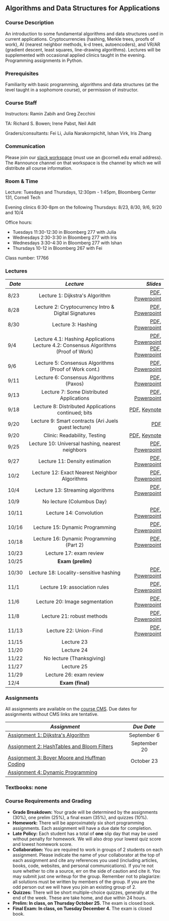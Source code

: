 ## Algorithms and Data Structures for Applications ##

### **Course Description**

An introduction to some fundamental algorithms and data structures used in current applications. Cryptocurrencies (hashing, Merkle trees, proofs of work), AI (nearest neighbor methods, k-d trees, autoencoders), and VR/AR (gradient descent, least squares, line-drawing algorithms). Lectures will be supplemented with occasional applied clinics taught in the evening. Programming assignments in Python.

### **Prerequisites**

Familiarity with basic programming, algorithms and data structures (at the level taught in a sophomore course), or permission of instructor.

### **Course Staff**

Instructors: Ramin Zabih and Greg Zecchini

TA: Richard S. Bowen; Irene Pabst, Neil Adit

Graders/consultants: Fei Li, Julia Narakornpichit, Ishan Virk, Iris Zhang 

### **Communication**

Please join our [slack workspace](https://join.slack.com/t/cs5112fall18/signup) (must use an @cornell.edu email address). The #announce channel on that workspace is the channel by which we will distribute all course information.

### **Room &amp; Time**

Lecture: Tuesdays and Thursdays, 12:30pm - 1:45pm, Bloomberg Center 131, Cornell Tech

Evening clinics 6:30-8pm on the following Thursdays: 8/23, 8/30, 9/6, 9/20 and 10/4

Office hours:

 * Tuesdays 11:30-12:30 in Bloomberg 277 with Julia
 * Wednesdays 2:30-3:30 in Bloomberg 277 with Iris
 * Wednesdays 3:30-4:30 in Bloomberg 277 with Ishan
 * Thursdays 10-12 in Bloomberg 267 with Fei 

Class number: 17766

### **Lectures** ###

| *Date*                       | *Lecture*          | *Slides*
| ------------- |:-------------:| -----:|
|8/23 | Lecture 1: Dijkstra's Algorithm | [PDF](Lectures/Lec1-Dijkstra.pdf), [Powerpoint](Lectures/Lec1-Dijkstra.pptx)
|8/28 | Lecture 2: Cryptocurrency Intro & Digital Signatures | [PDF](Lectures/Lecture%202.pdf), [Powerpoint](Lectures/Lecture%202.pptx)
|8/30 | Lecture 3: Hashing | [PDF](Lectures/Lec3-hashing.pdf), [Powerpoint](Lectures/Lec3-hashing.pptx)
|9/4 | Lecture 4.1: Hashing Applications<br/>Lecture 4.2: Consensus Algorithms (Proof of Work)|[PDF](Lectures/Lec4.1-hashing-applications.pdf), [Powerpoint](Lectures/Lec4.1-hashing-applications.pptx)<br/>[PDF](Lectures/Lecture%204.2%20-%20Consensus%20Algorithms%20(Proof%20of%20Work).pdf), [Powerpoint](Lectures/Lecture%204.2%20-%20Consensus%20Algorithms%20(Proof%20of%20Work).pptx)
|9/6 | Lecture 5: Consensus Algorithms (Proof of Work cont.) |[PDF](Lectures/Lecture%205%20-%20Consensus%20Algorithms%20(Proof%20of%20Work%20cont.).pdf), [Powerpoint](Lectures/Lecture%205%20-%20Consensus%20Algorithms%20(Proof%20of%20Work%20cont.).pptx)
|9/11 | Lecture 6: Consensus Algorithms (Paxos) |[PDF](Lectures/Lecture%206%20-%20Consensus%20Algorithms%20(Paxos).pdf), [Powerpoint](Lectures/Lecture%206%20-%20Consensus%20Algorithms%20(Paxos).pptx)
|9/13 | Lecture 7: Some Distributed Applications | [PDF](Lectures/Lec7-chord.pdf), [Powerpoint](Lectures/Lec7-chord.pptx)
|9/18 | Lecture 8: Distributed Applications continued; bits |[PDF](Lectures/Lec8-bits.pdf), [Keynote](Lectures/Lec8-bits.key)
|9/20 | Lecture 9: Smart contracts (Ari Juels guest lecture) | [PDF](Lectures/JekyllHyde-lecture-2018.small.pdf)
|9/20 | Clinic: Readability, Testing | [PDF](Lectures/clinic_readability.pdf), [Keynote](Lectures/clinic_readability.key)
|9/25 | Lecture 10: Universal hashing, nearest neighbors | [PDF](Lectures/Lec10-universal-hashing.pdf), [Powerpoint](Lectures/Lec10-universal-hashing.pptx)
|9/27 | Lecture 11: Density estimation | [PDF](Lectures/Lec11.NN-density-estimation.pdf), [Powerpoint](Lectures/Lec11.NN-density-estimation.pptx)
|10/2 | Lecture 12: Exact Nearest Neighbor Algorithms | [PDF](Lectures/Lecture%2012%20-%20Exact%20Nearest%20Neighbor%20Algorithms.pdf), [Powerpoint](Lectures/Lecture%2012%20-%20Exact%20Nearest%20Neighbor%20Algorithms.pptx)
|10/4 | Lecture 13: Streaming algorithms | [PDF](Lectures/Lec13.approximate-methods.given.pdf), [Powerpoint](Lectures/Lec13.approximate-methods.given.pptx)
|10/9 | No lecture (Columbus Day) |
|10/11 | Lecture 14: Convolution | [PDF](Lectures/Lec14.convolution.pdf), [Powerpoint](Lectures/Lec14.convolution.pptx)
|10/16 | Lecture 15: Dynamic Programming | [PDF](Lectures/Lecture%2015%20-%20Dynamic%20Programming.pdf), [Powerpoint](Lectures/Lecture%2015%20-%20Dynamic%20Programming.pptx)
|10/18 | Lecture 16: Dynamic Programming (Part 2) | [PDF](Lectures/Lecture%2016%20-%20Dynamic%20Programming%20(Part%202).pdf), [Powerpoint](Lectures/Lecture%2016%20-%20Dynamic%20Programming%20(Part%202).pptx)
|10/23 | Lecture 17: exam review |
|10/25 | **Exam (prelim)** |
|10/30 | Lecture 18: Locality-sensitive hashing | [PDF](Lectures/Lec18.LSH.pdf), [Powerpoint](Lectures/Lec18.LSH.pptx)
|11/1 | Lecture 19: association rules | [PDF](Lectures/Lec19.association-rules.pdf), [Powerpoint](Lectures/Lec19.association-rules.pptx)
|11/6 | Lecture 20: Image segmentation | [PDF](Lectures/Lec20.image-segmentation.given.pdf), [Powerpoint](Lectures/Lec20.image-segmentation.given.pptx)
|11/8 | Lecture 21: robust methods | [PDF](Lectures/Lec21.robust-images.final.pdf), [Powerpoint](Lectures/Lec21.robust-images.final.pptx)
|11/13 | Lecture 22: Union-Find | [PDF](Lectures/Lecture%2022%20-%20Union-Find.pdf), [Powerpoint](Lectures/Lecture%2022%20-%20Union-Find.pptx)
|11/15 | Lecture 23 | 
|11/20 | Lecture 24 | 
|11/22 | No lecture (Thanksgiving)
|11/27 | Lecture 25 |
|11/29 | Lecture 26: exam review |
|12/4 | **Exam (final)** |

### **Assignments** ###

All assignments are available on the [course CMS](https://cmsx.cs.cornell.edu/web/auth/?courseid=234). Due dates for assignments without CMS links are tentative.

| *Assignment*                       | *Due Date*
| ------------- |:-------------:
| [Assignment 1: Dijkstra's Algorithm](https://cmsx.cs.cornell.edu/web/auth/?action=assignment&assignid=2329) | September 6
| [Assignment 2: HashTables and Bloom Filters](https://cmsx.cs.cornell.edu/web/auth/?action=assignment&assignid=2478) | September 20
| [Assignment 3: Boyer Moore and Huffman Coding](https://cmsx.cs.cornell.edu/web/auth/?action=assignment&assignid=2873) | October 23
| [Assignment 4: Dynamic Programming](https://cmsx.cs.cornell.edu/web/auth/?action=assignment&assignid=3207)


### **Textbooks: none**

### **Course Requirements and Grading**

- **Grade Breakdown:**  Your grade will be determined by the assignments (30%), one prelim (25%), a final exam (35%), and quizzes (10%).
- **Homework:** There will be approximately six short programming assignments. Each assignment will have a due date for completion.
- **Late Policy:** Each student has a total of  **one**  slip day that may be used without penalty for homework. We will also drop your lowest quiz score and lowest homework score.
- **Collaboration:** You are required to work in groups of 2 students on each assignment. Please indicate the name of your collaborator at the top of each assignment and cite any references you used (including articles, books, code, websites, and personal communications). If you&#39;re not sure whether to cite a source, err on the side of caution and cite it. You may submit just one writeup for the group. Remember not to plagiarize: all solutions must be written by members of the group. If you are the odd person out we will have you join an existing group of 2.
- **Quizzes:** There will be short multiple-choice quizzes, generally at the end of the week. These are take home, and due within 24 hours.
- **Prelim: In class, on Thursday October 25.** The exam is closed book.
- **Final Exam: In class, on Tuesday December 4.**  The exam is closed book.
